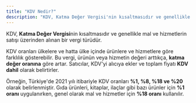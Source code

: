 ```yaml
---
title: "KDV Nedir?"
description: "KDV, Katma Değer Vergisi'nin kısaltmasıdır ve genellikle mal ve hizmetlerin satışı üzerinden alınan bir vergi türüdür"
---
```


KDV, **Katma Değer Vergisi**nin kısaltmasıdır ve genellikle mal ve hizmetlerin satışı üzerinden alınan bir vergi türüdür.

KDV oranları ülkelere ve hatta ülke içinde ürünlere ve hizmetlere göre farklılık gösterebilir. Bu vergi, ürünün veya hizmetin değeri arttıkça, **katma değer oranına** göre artar. Satıcılar, KDV'yi alıcıya ekler ve toplam fiyatı **KDV dahil** olarak belirtirler.

Örneğin, Türkiye'de 2021 yılı itibariyle KDV oranları **%1, %8, %18 ve %20** olarak belirlenmiştir. Gıda ürünleri, kitaplar, ilaçlar gibi bazı ürünler için **%1 oranı** uygulanırken, genel olarak mal ve hizmetler için **%18 oranı** kullanılır.
